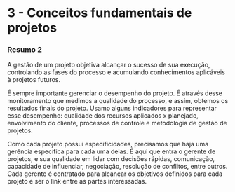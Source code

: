 # 3 - Conceitos fundamentais de projetos

### Resumo 2

  A gestão de um projeto objetiva alcançar o sucesso de sua execução, controlando as fases do processo e acumulando conhecimentos aplicáveis à projetos futuros.
  
  É sempre importante gerenciar o desempenho do projeto. É através desse monitoramento que medimos a qualidade do processo, e assim, obtemos os resultados finais do projeto. Usamo alguns indicadores para representar esse desempenho: qualidade dos recursos aplicados x planejado, envolvimento do cliente, processos de controle e metodologia de gestão de projetos.
  
  Como cada projeto possui especificidades, precisamos que haja uma gerência específica para cada uma delas. É aqui que entra o gerente de projetos, e sua qualidade em lidar com decisões rápidas, comunicação, capacidade de influenciar, negociação, resolução de conflitos, entre outros. Cada gerente é contratado para alcançar os objetivos definidos para cada projeto e ser o link entre as partes interessadas.
